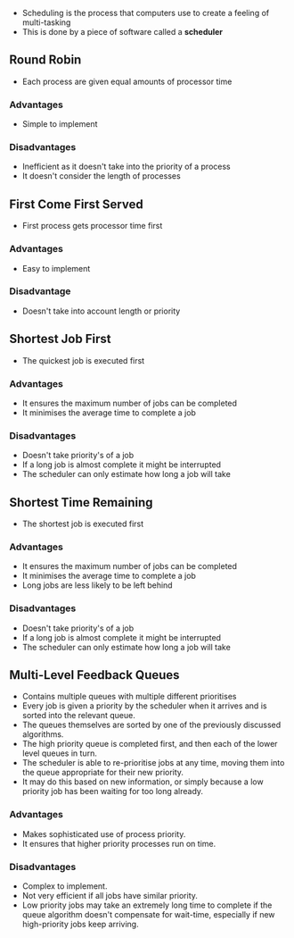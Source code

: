 - Scheduling is the process that computers use to create a feeling of multi-tasking
- This is done by a piece of software called a **scheduler**

## Round Robin
- Each process are given equal amounts of processor time
### Advantages
- Simple to implement
### Disadvantages
- Inefficient as it doesn't take into the priority of a process
- It doesn't consider the length of processes

## First Come First Served
- First process gets processor time first
### Advantages
- Easy to implement
### Disadvantage
- Doesn't take into account length or priority

## Shortest Job First
- The quickest job is executed first
### Advantages
- It ensures the maximum number of jobs can be completed
- It minimises the average time to complete a job

### Disadvantages
- Doesn't take priority's of a job
- If a long job is almost complete it might be interrupted
- The scheduler can only estimate how long a job will take

## Shortest Time Remaining
- The shortest job is executed first
### Advantages
- It ensures the maximum number of jobs can be completed
- It minimises the average time to complete a job
- Long jobs are less likely to be left behind
### Disadvantages
- Doesn't take priority's of a job
- If a long job is almost complete it might be interrupted
- The scheduler can only estimate how long a job will take

## Multi-Level Feedback Queues
- Contains multiple queues with multiple different prioritises
- Every job is given a priority by the scheduler when it arrives and is sorted into the relevant queue. 
- The queues themselves are sorted by one of the previously discussed algorithms. 
- The high priority queue is completed first, and then each of the lower level queues in turn.
- The scheduler is able to re-prioritise jobs at any time, moving them into the queue appropriate for their new priority. 
- It may do this based on new information, or simply because a low priority job has been waiting for too long already.
### Advantages 
- Makes sophisticated use of process priority.
- It ensures that higher priority processes run on time.
### Disadvantages
- Complex to implement.
- Not very efficient if all jobs have similar priority.
- Low priority jobs may take an extremely long time to complete if the queue algorithm doesn't compensate for wait-time, especially if new high-priority jobs keep arriving.


